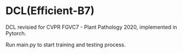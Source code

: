 # DCL(Efficient-B7)
DCL revisied for CVPR FGVC7 - Plant Pathology 2020, implemented in Pytorch.

Run main.py to start training and testing process.
